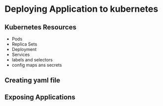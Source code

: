 # Deploying Application to kubernetes

## Kubernetes Resources
* Pods
* Replica Sets
* Deployment
* Services
* labels and selectors
* config maps ans secrets

## Creating yaml file 

## Exposing Applications
